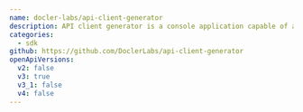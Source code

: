 ```yaml
---
name: docler-labs/api-client-generator
description: API client generator is a console application capable of auto-generating a PSR18/PSR7 API client based on OpenAPI specification according to PHP best practices and your code style standards.
categories:
  - sdk
github: https://github.com/DoclerLabs/api-client-generator
openApiVersions:
  v2: false
  v3: true
  v3_1: false
  v4: false
---
```

